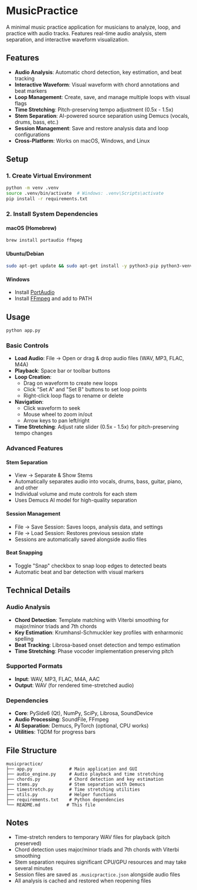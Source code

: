 # MusicPractice

A minimal music practice application for musicians to analyze, loop, and practice with audio tracks. Features real-time audio analysis, stem separation, and interactive waveform visualization.

## Features

- **Audio Analysis**: Automatic chord detection, key estimation, and beat tracking
- **Interactive Waveform**: Visual waveform with chord annotations and beat markers
- **Loop Management**: Create, save, and manage multiple loops with visual flags
- **Time Stretching**: Pitch-preserving tempo adjustment (0.5x - 1.5x)
- **Stem Separation**: AI-powered source separation using Demucs (vocals, drums, bass, etc.)
- **Session Management**: Save and restore analysis data and loop configurations
- **Cross-Platform**: Works on macOS, Windows, and Linux

## Setup

### 1. Create Virtual Environment

```bash
python -m venv .venv
source .venv/bin/activate  # Windows: .venv\Scripts\activate
pip install -r requirements.txt
```

### 2. Install System Dependencies

#### macOS (Homebrew)

```bash
brew install portaudio ffmpeg
```

#### Ubuntu/Debian

```bash
sudo apt-get update && sudo apt-get install -y python3-pip python3-venv portaudio19-dev ffmpeg
```

#### Windows

- Install [PortAudio](https://www.portaudio.com/download.html)
- Install [FFmpeg](https://ffmpeg.org/download.html) and add to PATH

## Usage

```bash
python app.py
```

### Basic Controls

- **Load Audio**: File → Open or drag & drop audio files (WAV, MP3, FLAC, M4A)
- **Playback**: Space bar or toolbar buttons
- **Loop Creation**:
  - Drag on waveform to create new loops
  - Click "Set A" and "Set B" buttons to set loop points
  - Right-click loop flags to rename or delete
- **Navigation**:
  - Click waveform to seek
  - Mouse wheel to zoom in/out
  - Arrow keys to pan left/right
- **Time Stretching**: Adjust rate slider (0.5x - 1.5x) for pitch-preserving tempo changes

### Advanced Features

#### Stem Separation

- View → Separate & Show Stems
- Automatically separates audio into vocals, drums, bass, guitar, piano, and other
- Individual volume and mute controls for each stem
- Uses Demucs AI model for high-quality separation

#### Session Management

- File → Save Session: Saves loops, analysis data, and settings
- File → Load Session: Restores previous session state
- Sessions are automatically saved alongside audio files

#### Beat Snapping

- Toggle "Snap" checkbox to snap loop edges to detected beats
- Automatic beat and bar detection with visual markers

## Technical Details

### Audio Analysis

- **Chord Detection**: Template matching with Viterbi smoothing for major/minor triads and 7th chords
- **Key Estimation**: Krumhansl-Schmuckler key profiles with enharmonic spelling
- **Beat Tracking**: Librosa-based onset detection and tempo estimation
- **Time Stretching**: Phase vocoder implementation preserving pitch

### Supported Formats

- **Input**: WAV, MP3, FLAC, M4A, AAC
- **Output**: WAV (for rendered time-stretched audio)

### Dependencies

- **Core**: PySide6 (Qt), NumPy, SciPy, Librosa, SoundDevice
- **Audio Processing**: SoundFile, FFmpeg
- **AI Separation**: Demucs, PyTorch (optional, CPU works)
- **Utilities**: TQDM for progress bars

## File Structure

```
musicpractice/
├── app.py              # Main application and GUI
├── audio_engine.py     # Audio playback and time stretching
├── chords.py           # Chord detection and key estimation
├── stems.py            # Stem separation with Demucs
├── timestretch.py      # Time stretching utilities
├── utils.py            # Helper functions
├── requirements.txt    # Python dependencies
└── README.md          # This file
```

## Notes

- Time-stretch renders to temporary WAV files for playback (pitch preserved)
- Chord detection uses major/minor triads and 7th chords with Viterbi smoothing
- Stem separation requires significant CPU/GPU resources and may take several minutes
- Session files are saved as `.musicpractice.json` alongside audio files
- All analysis is cached and restored when reopening files
